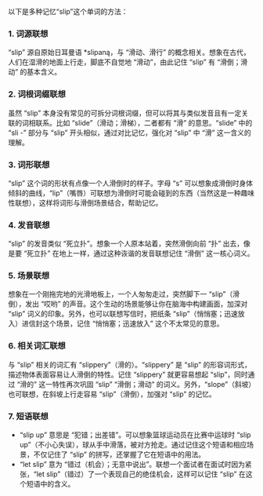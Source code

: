 以下是多种记忆“slip”这个单词的方法：

### 1. 词源联想
“slip” 源自原始日耳曼语 *slipaną，与 “滑动、滑行” 的概念相关。想象在古代，人们在湿滑的地面上行走，脚底不自觉地 “滑动”，由此记住 “slip” 有 “滑倒；滑动” 的基本含义。

### 2. 词根词缀联想
虽然 “slip” 本身没有常见的可拆分词根词缀，但可以将其与类似发音且有一定关联的词相联系。比如 “slide”（滑动；滑梯），二者都有 “滑” 的意思。“slide” 中的 “sli -” 部分与 “slip” 开头相似，通过对比记忆，强化对 “slip” 中 “滑” 这一含义的理解。

### 3. 词形联想
“slip” 这个词的形状有点像一个人滑倒时的样子。字母 “s” 可以想象成滑倒时身体倾斜的曲线，“lip”（嘴唇）可联想为滑倒时可能会碰到的东西（当然这是一种趣味性联想），这样将词形与滑倒场景结合，帮助记忆。

### 4. 发音联想
“slip” 的发音类似 “死立扑”。想象一个人原本站着，突然滑倒向前 “扑” 出去，像是要 “死立扑” 在地上一样，通过这种诙谐的发音联想记住 “滑倒” 这一核心词义。

### 5. 场景联想
想象在一个刚拖完地的光滑地板上，一个人匆匆走过，突然脚下一 “slip”（滑倒），发出 “哎哟” 的声音。这个生动的场景能够让你在脑海中构建画面，加深对 “slip” 词义的印象。另外，也可以联想写信时，把纸条 “slip”（悄悄塞；迅速放入）进信封这个场景，记住 “悄悄塞；迅速放入” 这个不太常见的意思。

### 6. 相关词汇联想
与 “slip” 相关的词汇有 “slippery”（滑的）。“slippery” 是 “slip” 的形容词形式，描述物体表面容易让人滑倒的特性。记住 “slippery” 就更容易想起 “slip”，同时通过 “滑的” 这一特性再次巩固 “slip” “滑倒；滑动” 的词义。另外，“slope”（斜坡）也可联想，在斜坡上行走容易 “slip”（滑倒），加强对 “slip” 的记忆。

### 7. 短语联想
- “slip up” 意思是 “犯错；出差错”。可以想象篮球运动员在比赛中运球时 “slip up”（不小心失误），球从手中滑落，被对方抢走。通过记住这个短语和相应场景，不仅记住了 “slip” 的拼写，还掌握了它在短语中的用法。
 - “let slip” 意为 “错过（机会）；无意中说出”。联想一个面试者在面试时因为紧张，“let slip”（错过）了一个表现自己的绝佳机会，这样可以记住 “slip” 在这个短语中的含义。 